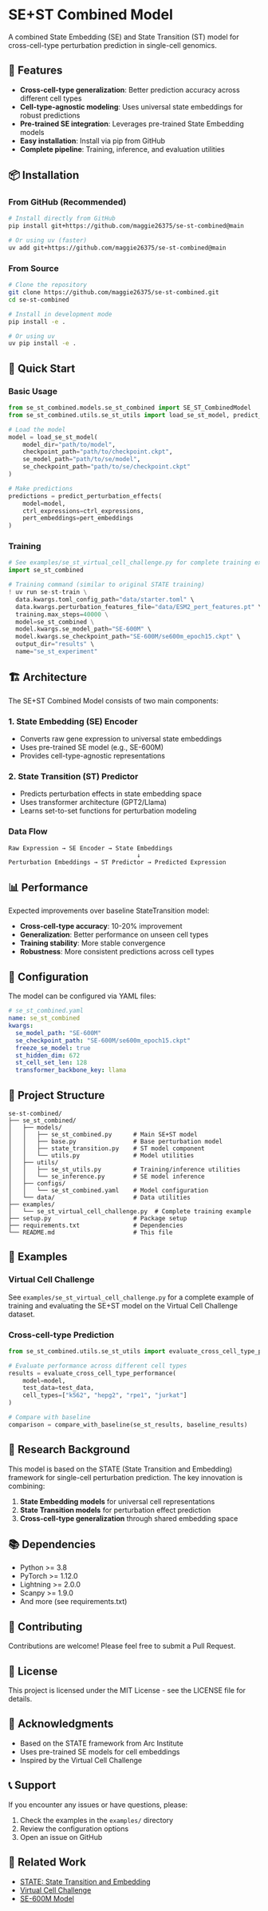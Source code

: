 # SE+ST Combined Model

A combined State Embedding (SE) and State Transition (ST) model for cross-cell-type perturbation prediction in single-cell genomics.

## 🚀 Features

- **Cross-cell-type generalization**: Better prediction accuracy across different cell types
- **Cell-type-agnostic modeling**: Uses universal state embeddings for robust predictions
- **Pre-trained SE integration**: Leverages pre-trained State Embedding models
- **Easy installation**: Install via pip from GitHub
- **Complete pipeline**: Training, inference, and evaluation utilities

## 📦 Installation

### From GitHub (Recommended)

```bash
# Install directly from GitHub
pip install git+https://github.com/maggie26375/se-st-combined@main

# Or using uv (faster)
uv add git+https://github.com/maggie26375/se-st-combined@main
```

### From Source

```bash
# Clone the repository
git clone https://github.com/maggie26375/se-st-combined.git
cd se-st-combined

# Install in development mode
pip install -e .

# Or using uv
uv pip install -e .
```

## 🎯 Quick Start

### Basic Usage

```python
from se_st_combined.models.se_st_combined import SE_ST_CombinedModel
from se_st_combined.utils.se_st_utils import load_se_st_model, predict_perturbation_effects

# Load the model
model = load_se_st_model(
    model_dir="path/to/model",
    checkpoint_path="path/to/checkpoint.ckpt",
    se_model_path="path/to/se/model",
    se_checkpoint_path="path/to/se/checkpoint.ckpt"
)

# Make predictions
predictions = predict_perturbation_effects(
    model=model,
    ctrl_expressions=ctrl_expressions,
    pert_embeddings=pert_embeddings
)
```

### Training

```python
# See examples/se_st_virtual_cell_challenge.py for complete training example
import se_st_combined

# Training command (similar to original STATE training)
! uv run se-st-train \
  data.kwargs.toml_config_path="data/starter.toml" \
  data.kwargs.perturbation_features_file="data/ESM2_pert_features.pt" \
  training.max_steps=40000 \
  model=se_st_combined \
  model.kwargs.se_model_path="SE-600M" \
  model.kwargs.se_checkpoint_path="SE-600M/se600m_epoch15.ckpt" \
  output_dir="results" \
  name="se_st_experiment"
```

## 🏗️ Architecture

The SE+ST Combined Model consists of two main components:

### 1. State Embedding (SE) Encoder
- Converts raw gene expression to universal state embeddings
- Uses pre-trained SE model (e.g., SE-600M)
- Provides cell-type-agnostic representations

### 2. State Transition (ST) Predictor
- Predicts perturbation effects in state embedding space
- Uses transformer architecture (GPT2/Llama)
- Learns set-to-set functions for perturbation modeling

### Data Flow
```
Raw Expression → SE Encoder → State Embeddings
                                    ↓
Perturbation Embeddings → ST Predictor → Predicted Expression
```

## 📊 Performance

Expected improvements over baseline StateTransition model:

- **Cross-cell-type accuracy**: 10-20% improvement
- **Generalization**: Better performance on unseen cell types
- **Training stability**: More stable convergence
- **Robustness**: More consistent predictions across cell types

## 🔧 Configuration

The model can be configured via YAML files:

```yaml
# se_st_combined.yaml
name: se_st_combined
kwargs:
  se_model_path: "SE-600M"
  se_checkpoint_path: "SE-600M/se600m_epoch15.ckpt"
  freeze_se_model: true
  st_hidden_dim: 672
  st_cell_set_len: 128
  transformer_backbone_key: llama
```

## 📁 Project Structure

```
se-st-combined/
├── se_st_combined/
│   ├── models/
│   │   ├── se_st_combined.py      # Main SE+ST model
│   │   ├── base.py                # Base perturbation model
│   │   ├── state_transition.py    # ST model component
│   │   └── utils.py               # Model utilities
│   ├── utils/
│   │   ├── se_st_utils.py         # Training/inference utilities
│   │   └── se_inference.py        # SE model inference
│   ├── configs/
│   │   └── se_st_combined.yaml    # Model configuration
│   └── data/                      # Data utilities
├── examples/
│   └── se_st_virtual_cell_challenge.py  # Complete training example
├── setup.py                       # Package setup
├── requirements.txt               # Dependencies
└── README.md                      # This file
```

## 🧪 Examples

### Virtual Cell Challenge

See `examples/se_st_virtual_cell_challenge.py` for a complete example of training and evaluating the SE+ST model on the Virtual Cell Challenge dataset.

### Cross-cell-type Prediction

```python
from se_st_combined.utils.se_st_utils import evaluate_cross_cell_type_performance

# Evaluate performance across different cell types
results = evaluate_cross_cell_type_performance(
    model=model,
    test_data=test_data,
    cell_types=["k562", "hepg2", "rpe1", "jurkat"]
)

# Compare with baseline
comparison = compare_with_baseline(se_st_results, baseline_results)
```

## 🔬 Research Background

This model is based on the STATE (State Transition and Embedding) framework for single-cell perturbation prediction. The key innovation is combining:

1. **State Embedding models** for universal cell representations
2. **State Transition models** for perturbation effect prediction
3. **Cross-cell-type generalization** through shared embedding space

## 📚 Dependencies

- Python >= 3.8
- PyTorch >= 1.12.0
- Lightning >= 2.0.0
- Scanpy >= 1.9.0
- And more (see requirements.txt)

## 🤝 Contributing

Contributions are welcome! Please feel free to submit a Pull Request.

## 📄 License

This project is licensed under the MIT License - see the LICENSE file for details.

## 🙏 Acknowledgments

- Based on the STATE framework from Arc Institute
- Uses pre-trained SE models for cell embeddings
- Inspired by the Virtual Cell Challenge

## 📞 Support

If you encounter any issues or have questions, please:

1. Check the examples in the `examples/` directory
2. Review the configuration options
3. Open an issue on GitHub

## 🔗 Related Work

- [STATE: State Transition and Embedding](https://github.com/ArcInstitute/STATE)
- [Virtual Cell Challenge](https://huggingface.co/datasets/ArcInstitute/VirtualCellChallenge)
- [SE-600M Model](https://huggingface.co/ArcInstitute/SE-600M)
